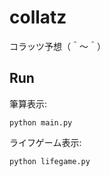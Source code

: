 # collatz

コラッツ予想（＾～＾）

## Run

筆算表示:  

```shell
python main.py
```

ライフゲーム表示:  

```shell
python lifegame.py
```
